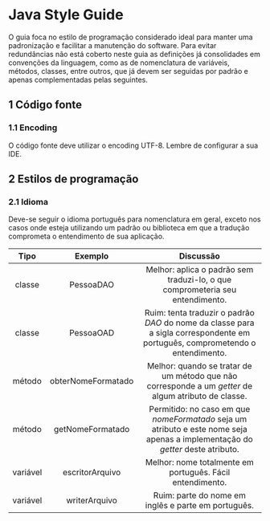 # Java Style Guide

O guia foca no estilo de programação considerado ideal para manter uma padronização e facilitar a manutenção do software. Para evitar redundâncias não está coberto neste guia as definições já consolidades em convenções da linguagem, como as de nomenclatura de variáveis, métodos, classes, entre outros, que já devem ser seguidas por padrão e apenas complementadas pelas seguintes.

## 1 Código fonte

### 1.1 Encoding

O código fonte deve utilizar o encoding UTF-8. Lembre de configurar a sua IDE.

## 2 Estilos de programação

### 2.1 Idioma

Deve-se seguir o idioma português para nomenclatura em geral, exceto nos casos onde esteja utilizando um padrão ou biblioteca em que a tradução comprometa o entendimento de sua aplicação.

| Tipo | Exemplo | Discussão |
| :---: | :---: | :---: |
| classe | PessoaDAO | Melhor: aplica o padrão sem traduzi-lo, o que comprometeria seu entendimento. |
| classe | PessoaOAD | Ruim: tenta traduzir o padrão _DAO_ do nome da classe para a sigla correspondente em português, comprometendo o entendimento. |
| método | obterNomeFormatado | Melhor: quando se tratar de um método que não corresponde a um _getter_ de algum atributo de classe. |
| método | getNomeFormatado | Permitido: no caso em que _nomeFormatado_ seja um atributo e este nome seja apenas a implementação do _getter_ deste atributo. |
| variável | escritorArquivo | Melhor: nome totalmente em português. Fácil entendimento. |
| variável | writerArquivo | Ruim: parte do nome em inglês e parte em português. |
